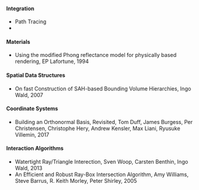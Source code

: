 #### Integration
- Path Tracing
- 
#### Materials

- Using the modified Phong reflectance model for physically based rendering, EP Lafortune, 1994

#### Spatial Data Structures

- On fast Construction of SAH-based Bounding Volume Hierarchies, Ingo Wald, 2007

#### Coordinate Systems

- Building an Orthonormal Basis, Revisited, Tom Duff, James Burgess, Per Christensen, Christophe Hery, Andrew Kensler,
  Max Liani, Ryusuke Villemin, 2017

#### Interaction Algorithms

- Watertight Ray/Triangle Interection, Sven Woop, Carsten Benthin, Ingo Wald, 2013
- An Efficient and Robust Ray-Box Intersection Algorithm, Amy Williams, Steve Barrus, R. Keith Morley, Peter Shirley,
  2005

